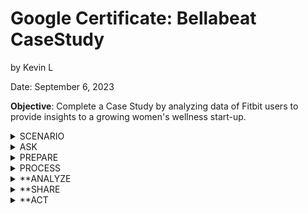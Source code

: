 # Google Certificate: Bellabeat CaseStudy
by Kevin L

Date: September 6, 2023

  **Objective**:
  Complete a Case Study by analyzing data of Fitbit users to provide insights to a growing women's wellness start-up.


<details>
<summary> SCENARIO </summary>

Role-play as a junior data analyst working on the marketing analyst team at Bellabeat, a high-tech manufacturer of
health-focused products for women. Bellabeat is a successful small company, but they have the potential to become a larger
player in the global smart device market. You have been asked to focus on one of Bellabeat’s products and analyze smart device data to gain insight into how consumers are using their smart
devices. The insights you discover will then help guide marketing strategy for the company. You will present your analysis to
the Bellabeat executive team along with your high-level recommendations for Bellabeat’s marketing strategy.

Stakeholders: 
Urška Sršen: Bellabeat’s cofounder and Chief Creative Officer
Sando Mur: Mathematician and Bellabeat’s cofounder; key member of the Bellabeat executive team
Bellabeat marketing analytics team: A team of data analysts responsible for collecting, analyzing, and
reporting data that helps guide Bellabeat’s marketing strategy. You joined this team six months ago and have been
busy learning about Bellabeat’’s mission and business goals — as well as how you, as a junior data analyst, can
help Bellabeat achieve them 
</details>

 <details>
<summary> ASK </summary>

1. What are some trends in smart device usage?
2. How could these trends apply to Bellabeat customers?
3. How could these trends help influence Bellabeat marketing strategy?

 ## Guiding questions
● What is the problem you are trying to solve?

● How can your insights drive business decisions?

## Key tasks
1. Identify the business task
2. Consider key stakeholder

   
</details>

 <details>

<summary> PREPARE </summary>

   Download data source from Kaggle: [FitBit Fitness Tracker Data](https://www.kaggle.com/datasets/arashnic/fitbit)


   ## Key tasks
  1. Download data and store it appropriately.
  2. Identify how it’s organized.
  3. Sort and filter the data.
  4. Determine the credibility of the data.

**Findings:**
Data is downloaded into my PC and uploaded to my [BigQuery Workspace](https://console.cloud.google.com/bigquery?pli=1&project=coral-burner-397615&supportedpurview=project&ws=!1m9!1m4!1m3!1scoral-burner-397615!2sbquxjob_7a74ac93_18a4c56c33b!3sUS!1m3!3m2!1scoral-burner-397615!2sWellness), as well as my personal GoogleDrive

Data is organized in a combination of long and wide data. There are 18 separate .csv files, each containing multiple data points all connected by the primary key: "Id". The "Id" is the user's Id number, and the database contains information on their activity per day, heart-rate, calories burned, BMI, steps, etc.
After sorting and filtering the data, I found out that there are actually 33 distinct users, whereas the database description mentions only 30 users. 

SQL code below to find number of distinct users:

SELECT DISTINCT Id  
FROM `coral-burner-397615.Wellness.Activity` 

Regarding credibility, the data seems to be credible based on author and ethics of how the data was obtained. There are a few concerns worth noting for the ourposes of this case study:
First, 33 users is a very small smaple size and is highly susceptible to bias and outliers skewing the analysis. Idealy, the sample size is close to 75-100 as there are millions of Fitbit users and 33 is a very small percentage of the population.

Secondly, this case-study is designed for a company with a **women-centric** business model. However, the Fitbit Database is not clear as to the gender distribution of it's users. In other words, it would be important to know of the users of the database are mostly women are men. The database might not be too helpful if most of the users were male as women and men have different metabolism that affect weight, calories burned, etc.


 </details>

 <details>

<summary> PROCESS </summary>

Key tasks
1. Check the data for errors.
2. Choose your tools.
3. Transform the data so you can work with it effectively.
4. Document the cleaning process

**Findings:**
This case study was my first time using SQL to analyze and process data. When importing .csvc files from my PC onto BigQuery, I noticed an error that kept appearing:

### Failed to create table: Error while reading data, error message: Could not parse '4/12/2016 2:47:30 AM' as TIMESTAMP for field date (position 1) starting at location 21 with message 'Invalid time zone: AM' 

I assumed this error was due to "AM/PM" as a string causing issues with the time/date format.
I fixed this issue by removing the AM/PM from this column, using the "Find/Replace" tool in Excel. 
After transforming the dta in Excel, I imported it again into my SQL database and re-named it to avoid confusion with the original.
BigQuery Database again for refernece [here](https://console.cloud.google.com/bigquery?pli=1&project=coral-burner-397615&supportedpurview=project&ws=!1m10!1m4!1m3!1scoral-burner-397615!2sbquxjob_7a74ac93_18a4c56c33b!3sUS!1m4!4m3!1scoral-burner-397615!2sWellness!3sCalories)

I used BigQuery to analyze and manipulate the data with SQL, Tableau to create my visualizations, and Github to document my progress and add important notes for future use.
I also used GoogleSheets to help filter data for smaller .csv files, as I found that easier than using SQL.

</details>

 <details>

<summary> **ANALYZE </summary>

 </details>

  <details>

<summary> **SHARE </summary>
 </details>

 <details>

<summary> **ACT </summary>
 </details>





